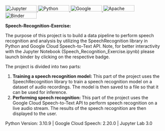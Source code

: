 <a href="https://jupyter.org">
    <img src="https://img.shields.io/badge/jupyter-%23FA0F00.svg?style=for-the-badge&logo=jupyter&logoColor=white" alt="Jupyter Notebook" width="100" height="20">
</a>

<a href="https://www.python.org">
    <img src="https://img.shields.io/badge/python-3670A0?style=for-the-badge&logo=python&logoColor=ffdd54" alt="Python" width="100" height="20">
</a>

<a href="https://cloud.google.com">
    <img src="https://img.shields.io/badge/GoogleCloud-%234285F4.svg?style=for-the-badge&logo=google-cloud&logoColor=white" alt="Google Cloud" width="100" height="20">
</a>

<a href="https://www.apache.org">
    <img src="https://img.shields.io/badge/apache-%23D42029.svg?style=for-the-badge&logo=apache&logoColor=white" alt="Apache" width="100" height="20">
</a>

<a href="https://mybinder.org/v2/gh/JESUSC1/Speech-Recognition-Exercise.git/HEAD">
  <img src="https://mybinder.org/badge_logo.svg" alt="Binder" width="100" height="20">
</a>
</p>

<p><b>Speech-Recognition-Exercise:</b></p>

<p>The purpose of this project is to build a data pipeline to perform speech recognition and analysis by utilizing the SpeechRecognition library in Python and Google Cloud Speech-to-Text API. Note, for better interactivity with the Jupyter Notebook (Speech_Recognition_Exercise.ipynb) please launch binder by clicking on the respective badge.</p>

<p>The project is divided into two parts:</p>
<ol>
  <li><b>Training a speech recognition model:</b> This part of the project uses the SpeechRecognition library to train a speech recognition model on a dataset of audio recordings. The model is then saved to a file so that it can be used for inference.</li>
    
  <li><b>Performing speech recognition:</b> This part of the project uses the Google Cloud Speech-to-Text API to perform speech recognition on a live audio stream. The results of the speech recognition are then displayed to the user.</li>
</ol>

<p>Python Version: 3.10.9 | Google Cloud Speech: 2.20.0 | Jupyter Lab 3.0</p>

